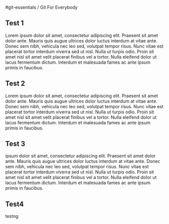 #git-essentials / Git For Everybody

## Test 1
Lorem ipsum dolor sit amet, consectetur adipiscing elit. Praesent sit amet dolor ante. Mauris quis augue ultrices dolor luctus interdum at vitae ante. Donec sem nibh, vehicula nec leo sed, volutpat tempor risus. Nunc vitae est placerat tortor interdum viverra sed ut nisl. Nulla ut turpis odio. Proin sit amet nisl sit amet velit placerat finibus vel a tortor. Nulla eleifend dolor ut lacus fermentum dictum. Interdum et malesuada fames ac ante ipsum primis in faucibus.

## Test 2
Lorem ipsum dolor sit amet, consectetur adipiscing elit. Praesent sit amet dolor ante. Mauris quis augue ultrices dolor luctus interdum at vitae ante. Donec sem nibh, vehicula nec leo sed, volutpat tempor risus. Nunc vitae est placerat tortor interdum viverra sed ut nisl. Nulla ut turpis odio. Proin sit amet nisl sit amet velit placerat finibus vel a tortor. Nulla eleifend dolor ut lacus fermentum dictum. Interdum et malesuada fames ac ante ipsum primis in faucibus.

## Test 3
ipsum dolor sit amet, consectetur adipiscing elit. Praesent sit amet dolor ante. Mauris quis augue ultrices dolor luctus interdum at vitae ante. Donec sem nibh, vehicula nec leo sed, volutpat tempor risus. Nunc vitae est placerat tortor interdum viverra sed ut nisl. Nulla ut turpis odio. Proin sit amet nisl sit amet velit placerat finibus vel a tortor. Nulla eleifend dolor ut lacus fermentum dictum. Interdum et malesuada fames ac ante ipsum primis in faucibus.

## Test4
testng

